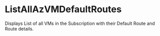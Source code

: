 # ListAllAzVMDefaultRoutes
Displays List of all VMs in the Subscription with their Default Route and Route details.
